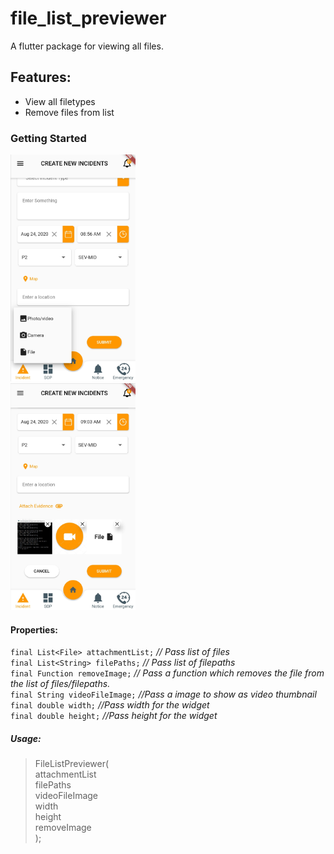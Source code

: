 # file_list_previewer

A flutter package for viewing all files.

## Features:
* View all filetypes
* Remove files from list

### Getting Started


<img src="https://github.com/walkingtree/file_list_previewer/blob/master/assets/images/2020-08-25().jpg" width="200">
 <br />
<img src="https://github.com/walkingtree/file_list_previewer/blob/master/assets/images/2020-08-25.jpg" width="200">


#### Properties:

```final List<File> attachmentList;```    *// Pass list of files*<br />
```final List<String> filePaths;```       *// Pass list of filepaths*<br />
```final Function removeImage;```         *// Pass a function which removes the file from the list of files/filepaths.*<br />
```final String videoFileImage;```        *//Pass a image to show as video thumbnail* <br />
```final double width;```                 *//Pass width for the widget*<br />
```final double height;```                *//Pass height for the widget*<br />


##### Usage:

>FileListPreviewer( <br />
>    attachmentList <br />
>    filePaths <br />
>    videoFileImage  <br />
>    width  <br />
>    height <br />
>    removeImage <br />
>  );


